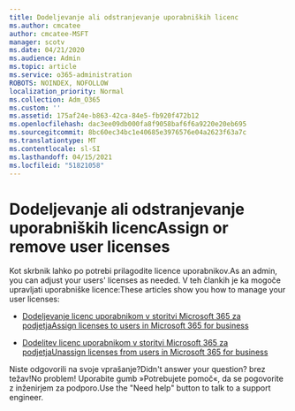 ```yaml
---
title: Dodeljevanje ali odstranjevanje uporabniških licenc
ms.author: cmcatee
author: cmcatee-MSFT
manager: scotv
ms.date: 04/21/2020
ms.audience: Admin
ms.topic: article
ms.service: o365-administration
ROBOTS: NOINDEX, NOFOLLOW
localization_priority: Normal
ms.collection: Adm_O365
ms.custom: ''
ms.assetid: 175af24e-b863-42ca-84e5-fb920f472b12
ms.openlocfilehash: dac3ee09db000fa8f9058baf6f6a9220e20eb695
ms.sourcegitcommit: 8bc60ec34bc1e40685e3976576e04a2623f63a7c
ms.translationtype: MT
ms.contentlocale: sl-SI
ms.lasthandoff: 04/15/2021
ms.locfileid: "51821058"
---
```

# <a name="assign-or-remove-user-licenses"></a><span data-ttu-id="c0a57-102">Dodeljevanje ali odstranjevanje uporabniških licenc</span><span class="sxs-lookup"><span data-stu-id="c0a57-102">Assign or remove user licenses</span></span>

<span data-ttu-id="c0a57-103">Kot skrbnik lahko po potrebi prilagodite licence uporabnikov.</span><span class="sxs-lookup"><span data-stu-id="c0a57-103">As an admin, you can adjust your users' licenses as needed.</span></span> <span data-ttu-id="c0a57-104">V teh člankih je ka mogoče upravljati uporabniške licence:</span><span class="sxs-lookup"><span data-stu-id="c0a57-104">These articles show you how to manage your user licenses:</span></span>
  
- [<span data-ttu-id="c0a57-105">Dodeljevanje licenc uporabnikom v storitvi Microsoft 365 za podjetja</span><span class="sxs-lookup"><span data-stu-id="c0a57-105">Assign licenses to users in Microsoft 365 for business</span></span>](https://docs.microsoft.com/azure/active-directory/fundamentals/license-users-groups?context=azure/active-directory/users-groups-roles/context/ugr-context)

- [<span data-ttu-id="c0a57-106">Dodelitev licenc uporabnikom v storitvi Microsoft 365 za podjetja</span><span class="sxs-lookup"><span data-stu-id="c0a57-106">Unassign licenses from users in Microsoft 365 for business</span></span>](https://docs.microsoft.com/azure/active-directory/fundamentals/license-users-groups?context=azure/active-directory/users-groups-roles/context/ugr-context#remove-a-license)

<span data-ttu-id="c0a57-107">Niste odgovorili na svoje vprašanje?</span><span class="sxs-lookup"><span data-stu-id="c0a57-107">Didn't answer your question?</span></span> <span data-ttu-id="c0a57-108">brez težav!</span><span class="sxs-lookup"><span data-stu-id="c0a57-108">No problem!</span></span> <span data-ttu-id="c0a57-109">Uporabite gumb »Potrebujete pomoč«, da se pogovorite z inženirjem za podporo.</span><span class="sxs-lookup"><span data-stu-id="c0a57-109">Use the "Need help" button to talk to a support engineer.</span></span>